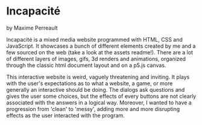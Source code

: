 # Incapacité
by Maxime Perreault

Incapacité is a mixed media website programmed with HTML, CSS and JavaScript. It showcases a bunch of different elements created by me and a few sourced on the web (take a look at the assets readme!). There are a lot of different layers of images, gifs, 3d renders and animations, organized through the classic html document layout and on a p5.js canvas.

This interactive website is weird, vaguely threatening and inviting. It plays with the user's expectations as to what a website, a game, or more generally an interactive should be doing. The dialogs ask questions and gives the user some choices, but the effects of every buttons are not clearly associated with the answers in a logical way. Moreover, I wanted to have a progression from 'clean' to 'messy', adding more and more disrupting effects as the user interacted with the program.
